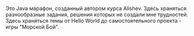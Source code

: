 Это Java марафон, созданный автором курса Alishev.
Здесь храняться разнообразные задания, решения которых не создали мне трудностей.
Здесь храняться темы от Hello World до самостоятельного проекта - игры "Морской Бой".